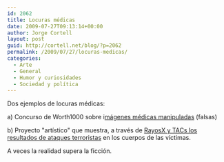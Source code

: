 ```yaml
---
id: 2062
title: Locuras médicas
date: 2009-07-27T09:13:14+00:00
author: Jorge Cortell
layout: post
guid: http://cortell.net/blog/?p=2062
permalink: /2009/07/27/locuras-medicas/
categories:
  - Arte
  - General
  - Humor y curiosidades
  - Sociedad y polí­tica
---
```

Dos ejemplos de locuras médicas:

a) Concurso de Worth1000 sobre i<a title="http://www.worth1000.com/contest.asp?contest_id=15830&start=11&end=20&display=photoshop" href="http://www.worth1000.com/contest.asp?contest_id=15830&start=11&end=20&display=photoshop" target="_blank">mágenes médicas manipuladas</a> (falsas)

b) Proyecto "artístico" que muestra, a través de <a title="http://www.x-rayproject.org/default.htm" href="http://www.x-rayproject.org/default.htm" target="_blank">RayosX y TACs los resultados de ataques terroristas</a> en los cuerpos de las víctimas.

A veces la realidad supera la ficción.
